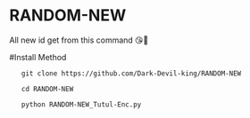 # RANDOM-NEW
All new id get from this command 😘🥰


#Install Method

       git clone https://github.com/Dark-Devil-king/RANDOM-NEW
       
       cd RANDOM-NEW
       
       python RANDOM-NEW_Tutul-Enc.py
